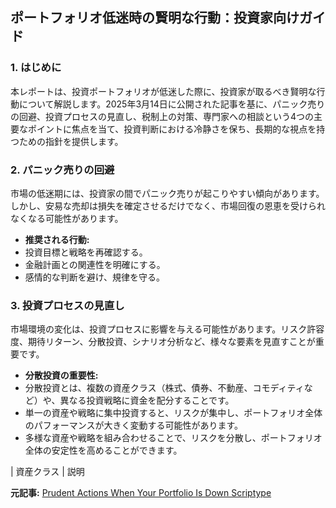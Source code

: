 ## ポートフォリオ低迷時の賢明な行動：投資家向けガイド

### 1. はじめに

本レポートは、投資ポートフォリオが低迷した際に、投資家が取るべき賢明な行動について解説します。2025年3月14日に公開された記事を基に、パニック売りの回避、投資プロセスの見直し、税制上の対策、専門家への相談という4つの主要なポイントに焦点を当て、投資判断における冷静さを保ち、長期的な視点を持つための指針を提供します。

### 2. パニック売りの回避

市場の低迷期には、投資家の間でパニック売りが起こりやすい傾向があります。しかし、安易な売却は損失を確定させるだけでなく、市場回復の恩恵を受けられなくなる可能性があります。

* **推奨される行動:**
 * 投資目標と戦略を再確認する。
 * 金融計画との関連性を明確にする。
 * 感情的な判断を避け、規律を守る。

### 3. 投資プロセスの見直し

市場環境の変化は、投資プロセスに影響を与える可能性があります。リスク許容度、期待リターン、分散投資、シナリオ分析など、様々な要素を見直すことが重要です。

* **分散投資の重要性:**
 * 分散投資とは、複数の資産クラス（株式、債券、不動産、コモディティなど）や、異なる投資戦略に資金を配分することです。
 * 単一の資産や戦略に集中投資すると、リスクが集中し、ポートフォリオ全体のパフォーマンスが大きく変動する可能性があります。
 * 多様な資産や戦略を組み合わせることで、リスクを分散し、ポートフォリオ全体の安定性を高めることができます。

 | 資産クラス | 説明 

**元記事:** [Prudent Actions When Your Portfolio Is Down Scriptype](https://www.scriptype.com/2025/03/14/investing-considerations-ai-deep-seek-and-creative-destruction-2/)